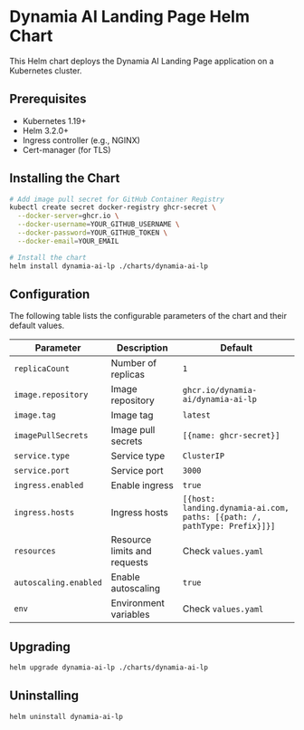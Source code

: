 # Dynamia AI Landing Page Helm Chart

This Helm chart deploys the Dynamia AI Landing Page application on a Kubernetes cluster.

## Prerequisites

- Kubernetes 1.19+
- Helm 3.2.0+
- Ingress controller (e.g., NGINX)
- Cert-manager (for TLS)

## Installing the Chart

```bash
# Add image pull secret for GitHub Container Registry
kubectl create secret docker-registry ghcr-secret \
  --docker-server=ghcr.io \
  --docker-username=YOUR_GITHUB_USERNAME \
  --docker-password=YOUR_GITHUB_TOKEN \
  --docker-email=YOUR_EMAIL

# Install the chart
helm install dynamia-ai-lp ./charts/dynamia-ai-lp
```

## Configuration

The following table lists the configurable parameters of the chart and their default values.

| Parameter | Description | Default |
|-----------|-------------|---------|
| `replicaCount` | Number of replicas | `1` |
| `image.repository` | Image repository | `ghcr.io/dynamia-ai/dynamia-ai-lp` |
| `image.tag` | Image tag | `latest` |
| `imagePullSecrets` | Image pull secrets | `[{name: ghcr-secret}]` |
| `service.type` | Service type | `ClusterIP` |
| `service.port` | Service port | `3000` |
| `ingress.enabled` | Enable ingress | `true` |
| `ingress.hosts` | Ingress hosts | `[{host: landing.dynamia-ai.com, paths: [{path: /, pathType: Prefix}]}]` |
| `resources` | Resource limits and requests | Check `values.yaml` |
| `autoscaling.enabled` | Enable autoscaling | `true` |
| `env` | Environment variables | Check `values.yaml` |

## Upgrading

```bash
helm upgrade dynamia-ai-lp ./charts/dynamia-ai-lp
```

## Uninstalling

```bash
helm uninstall dynamia-ai-lp
``` 